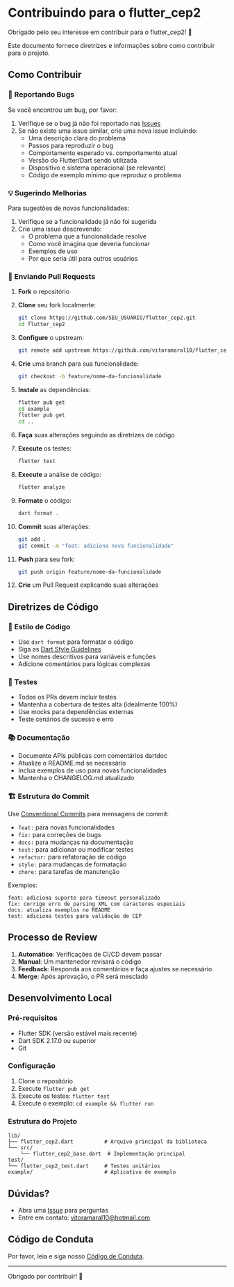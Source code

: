 # Contribuindo para o flutter_cep2

Obrigado pelo seu interesse em contribuir para o flutter_cep2! 🎉

Este documento fornece diretrizes e informações sobre como contribuir para o projeto.

## Como Contribuir

### 🐛 Reportando Bugs

Se você encontrou um bug, por favor:

1. Verifique se o bug já não foi reportado nas [Issues](https://github.com/vitoramaral10/flutter_cep2/issues)
2. Se não existe uma issue similar, crie uma nova issue incluindo:
   - Uma descrição clara do problema
   - Passos para reproduzir o bug
   - Comportamento esperado vs. comportamento atual
   - Versão do Flutter/Dart sendo utilizada
   - Dispositivo e sistema operacional (se relevante)
   - Código de exemplo mínimo que reproduz o problema

### 💡 Sugerindo Melhorias

Para sugestões de novas funcionalidades:

1. Verifique se a funcionalidade já não foi sugerida
2. Crie uma issue descrevendo:
   - O problema que a funcionalidade resolve
   - Como você imagina que deveria funcionar
   - Exemplos de uso
   - Por que seria útil para outros usuários

### 🔧 Enviando Pull Requests

1. **Fork** o repositório
2. **Clone** seu fork localmente:
   ```bash
   git clone https://github.com/SEU_USUARIO/flutter_cep2.git
   cd flutter_cep2
   ```

3. **Configure** o upstream:
   ```bash
   git remote add upstream https://github.com/vitoramaral10/flutter_cep2.git
   ```

4. **Crie** uma branch para sua funcionalidade:
   ```bash
   git checkout -b feature/nome-da-funcionalidade
   ```

5. **Instale** as dependências:
   ```bash
   flutter pub get
   cd example
   flutter pub get
   cd ..
   ```

6. **Faça** suas alterações seguindo as diretrizes de código

7. **Execute** os testes:
   ```bash
   flutter test
   ```

8. **Execute** a análise de código:
   ```bash
   flutter analyze
   ```

9. **Formate** o código:
   ```bash
   dart format .
   ```

10. **Commit** suas alterações:
    ```bash
    git add .
    git commit -m "feat: adiciona nova funcionalidade"
    ```

11. **Push** para seu fork:
    ```bash
    git push origin feature/nome-da-funcionalidade
    ```

12. **Crie** um Pull Request explicando suas alterações

## Diretrizes de Código

### 📝 Estilo de Código

- Use `dart format` para formatar o código
- Siga as [Dart Style Guidelines](https://dart.dev/guides/language/effective-dart/style)
- Use nomes descritivos para variáveis e funções
- Adicione comentários para lógicas complexas

### 🧪 Testes

- Todos os PRs devem incluir testes
- Mantenha a cobertura de testes alta (idealmente 100%)
- Use mocks para dependências externas
- Teste cenários de sucesso e erro

### 📚 Documentação

- Documente APIs públicas com comentários dartdoc
- Atualize o README.md se necessário
- Inclua exemplos de uso para novas funcionalidades
- Mantenha o CHANGELOG.md atualizado

### 🏗️ Estrutura do Commit

Use [Conventional Commits](https://conventionalcommits.org/) para mensagens de commit:

- `feat:` para novas funcionalidades
- `fix:` para correções de bugs
- `docs:` para mudanças na documentação
- `test:` para adicionar ou modificar testes
- `refactor:` para refatoração de código
- `style:` para mudanças de formatação
- `chore:` para tarefas de manutenção

Exemplos:
```
feat: adiciona suporte para timeout personalizado
fix: corrige erro de parsing XML com caracteres especiais
docs: atualiza exemplos no README
test: adiciona testes para validação de CEP
```

## Processo de Review

1. **Automático**: Verificações de CI/CD devem passar
2. **Manual**: Um mantenedor revisará o código
3. **Feedback**: Responda aos comentários e faça ajustes se necessário
4. **Merge**: Após aprovação, o PR será mesclado

## Desenvolvimento Local

### Pré-requisitos

- Flutter SDK (versão estável mais recente)
- Dart SDK 2.17.0 ou superior
- Git

### Configuração

1. Clone o repositório
2. Execute `flutter pub get`
3. Execute os testes: `flutter test`
4. Execute o exemplo: `cd example && flutter run`

### Estrutura do Projeto

```
lib/
├── flutter_cep2.dart          # Arquivo principal da biblioteca
└── src/
    └── flutter_cep2_base.dart  # Implementação principal
test/
└── flutter_cep2_test.dart     # Testes unitários
example/                       # Aplicativo de exemplo
```

## Dúvidas?

- Abra uma [Issue](https://github.com/vitoramaral10/flutter_cep2/issues) para perguntas
- Entre em contato: [vitoramaral10@hotmail.com](mailto:vitoramaral10@hotmail.com)

## Código de Conduta

Por favor, leia e siga nosso [Código de Conduta](CODE_OF_CONDUCT.md).

---

Obrigado por contribuir! 🚀
